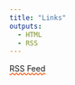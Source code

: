 ```yaml
---
title: "Links"
outputs:
  - HTML
  - RSS
---
```

<a href="https://krabf.com/links/index.xml/" style="text-decoration: underline wavy #F54F00;">RSS Feed</a>
